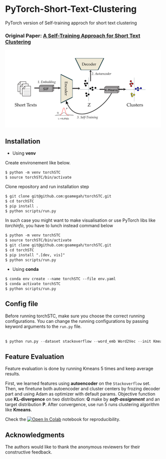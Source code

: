# PyTorch-Short-Text-Clustering
PyTorch version of Self-training approch for short text clustering

### Original Paper: [A Self-Training Approach for Short Text Clustering](https://aclanthology.org/W19-4322/)

![Image of STC Arch](assets/cover.png)

## Installation

- Using **venv**

Create environement like below.

```
$ python -m venv torchSTC
$ source torchSTC/bin/activate
```

Clone repository and run installation step

```
$ git clone git@github.com:goamegah/torchSTC.git
$ cd torchSTC
$ pip install .
$ python scripts/run.py
```

 In such case you might want to make visualisation or use PyTorch libs like *torchinfo*, you have to lunch instead command below  

```
$ python -m venv torchSTC
$ source torchSTC/bin/activate
$ git clone git@github.com:goamegah/torchSTC.git
$ cd torchSTC
$ pip install ".[dev, vis]"
$ python scripts/run.py
```

- Using **conda** 

```
$ conda env create --name torchSTC --file env.yaml
$ conda activate torchSTC
$ python scripts/run.py
```


## Config file

Before running torchSTC, make sure you choose the correct running configurations. You can change the running configurations by passing keyword arguments to the ```run.py``` file.

```python

$ python run.py --dataset stackoverflow --word_emb Word2Vec --init Kmeans --max_iter 1500

```

## Feature Evaluation

Feature evaluation is done by running Kmeans 5 times and keep average results. 

First, we learned features using **autoencoder** on the ```Stackoverflow``` set. Then, we finetune both autoencoder and cluster centers by frozing decoder part and using Adam as optimizer with default params. Objective function use **KL-divergence** on two distribution: **Q** make by ***soft-assignment*** and an target distribution **P**. After convergence, use run 5 runs clustering algorithm like **Kmeans**.

Check the [![Open In Colab](https://colab.research.google.com/assets/colab-badge.svg)](https://github.com/goamegah/torchSTC/blob/main/demos/stackoverlow/stc_final_assignment_hgf_sof.ipynb) notebook for reproducibility.


## Acknowledgments
The authors would like to thank the anonymous reviewers for their constructive feedback.